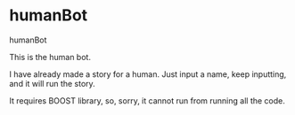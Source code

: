 # humanBot
humanBot

This is the human bot. 

I have already made a story for a human. Just input a name, keep inputting, and it will run the story.

It requires BOOST library, so, sorry, it cannot run from running all the code.
